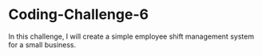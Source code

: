 # Coding-Challenge-6
 In this challenge, I will create a simple employee shift management system for a small business. 
